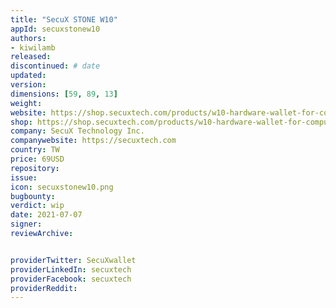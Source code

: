 ```yaml
---
title: "SecuX STONE W10"
appId: secuxstonew10
authors:
- kiwilamb
released: 
discontinued: # date
updated:
version:
dimensions: [59, 89, 13]
weight: 
website: https://shop.secuxtech.com/products/w10-hardware-wallet-for-computer/
shop: https://shop.secuxtech.com/products/w10-hardware-wallet-for-computer/
company: SecuX Technology Inc.
companywebsite: https://secuxtech.com
country: TW
price: 69USD
repository: 
issue:
icon: secuxstonew10.png
bugbounty:
verdict: wip
date: 2021-07-07
signer:
reviewArchive:


providerTwitter: SecuXwallet
providerLinkedIn: secuxtech
providerFacebook: secuxtech
providerReddit: 
---
```


